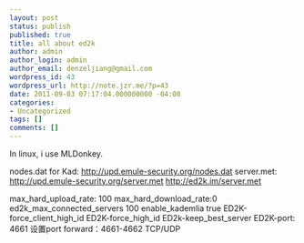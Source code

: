 ```yaml
---
layout: post
status: publish
published: true
title: all about ed2k
author: admin
author_login: admin
author_email: denzeljiang@gmail.com
wordpress_id: 43
wordpress_url: http://note.jzr.me/?p=43
date: 2011-09-03 07:17:04.000000000 -04:00
categories:
- Uncategorized
tags: []
comments: []
---
```

In linux, i use MLDonkey.

nodes.dat for Kad:
    http://upd.emule-security.org/nodes.dat 
server.met: 
    http://upd.emule-security.org/server.met 
    http://ed2k.im/server.met

max_hard_upload_rate: 100
max_hard_download_rate:0
ed2k_max_connected_servers 100
enable_kademlia true
ED2K-force_client_high_id
ED2K-force_high_id
ED2k-keep_best_server
ED2K-port: 4661
设置port forward：4661-4662 TCP/UDP
